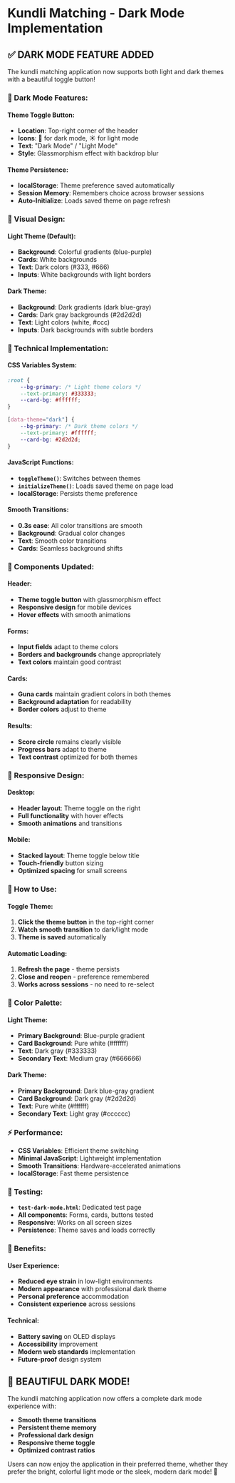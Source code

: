 # Kundli Matching - Dark Mode Implementation

## ✅ **DARK MODE FEATURE ADDED**

The kundli matching application now supports both light and dark themes with a beautiful toggle button!

### **🌙 Dark Mode Features:**

#### **Theme Toggle Button:**

- **Location**: Top-right corner of the header
- **Icons**: 🌙 for dark mode, ☀️ for light mode
- **Text**: "Dark Mode" / "Light Mode"
- **Style**: Glassmorphism effect with backdrop blur

#### **Theme Persistence:**

- **localStorage**: Theme preference saved automatically
- **Session Memory**: Remembers choice across browser sessions
- **Auto-Initialize**: Loads saved theme on page refresh

### **🎨 Visual Design:**

#### **Light Theme (Default):**

- **Background**: Colorful gradients (blue-purple)
- **Cards**: White backgrounds
- **Text**: Dark colors (#333, #666)
- **Inputs**: White backgrounds with light borders

#### **Dark Theme:**

- **Background**: Dark gradients (dark blue-gray)
- **Cards**: Dark gray backgrounds (#2d2d2d)
- **Text**: Light colors (white, #ccc)
- **Inputs**: Dark backgrounds with subtle borders

### **🔧 Technical Implementation:**

#### **CSS Variables System:**

```css
:root {
    --bg-primary: /* Light theme colors */
    --text-primary: #333333;
    --card-bg: #ffffff;
}

[data-theme="dark"] {
    --bg-primary: /* Dark theme colors */
    --text-primary: #ffffff;
    --card-bg: #2d2d2d;
}
```

#### **JavaScript Functions:**

- **`toggleTheme()`**: Switches between themes
- **`initializeTheme()`**: Loads saved theme on page load
- **localStorage**: Persists theme preference

#### **Smooth Transitions:**

- **0.3s ease**: All color transitions are smooth
- **Background**: Gradual color changes
- **Text**: Smooth color transitions
- **Cards**: Seamless background shifts

### **🎯 Components Updated:**

#### **Header:**

- **Theme toggle button** with glassmorphism effect
- **Responsive design** for mobile devices
- **Hover effects** with smooth animations

#### **Forms:**

- **Input fields** adapt to theme colors
- **Borders and backgrounds** change appropriately
- **Text colors** maintain good contrast

#### **Cards:**

- **Guna cards** maintain gradient colors in both themes
- **Background adaptation** for readability
- **Border colors** adjust to theme

#### **Results:**

- **Score circle** remains clearly visible
- **Progress bars** adapt to theme
- **Text contrast** optimized for both themes

### **📱 Responsive Design:**

#### **Desktop:**

- **Header layout**: Theme toggle on the right
- **Full functionality** with hover effects
- **Smooth animations** and transitions

#### **Mobile:**

- **Stacked layout**: Theme toggle below title
- **Touch-friendly** button sizing
- **Optimized spacing** for small screens

### **🧪 How to Use:**

#### **Toggle Theme:**

1. **Click the theme button** in the top-right corner
2. **Watch smooth transition** to dark/light mode
3. **Theme is saved** automatically

#### **Automatic Loading:**

1. **Refresh the page** - theme persists
2. **Close and reopen** - preference remembered
3. **Works across sessions** - no need to re-select

### **🎨 Color Palette:**

#### **Light Theme:**

- **Primary Background**: Blue-purple gradient
- **Card Background**: Pure white (#ffffff)
- **Text**: Dark gray (#333333)
- **Secondary Text**: Medium gray (#666666)

#### **Dark Theme:**

- **Primary Background**: Dark blue-gray gradient
- **Card Background**: Dark gray (#2d2d2d)
- **Text**: Pure white (#ffffff)
- **Secondary Text**: Light gray (#cccccc)

### **⚡ Performance:**

- **CSS Variables**: Efficient theme switching
- **Minimal JavaScript**: Lightweight implementation
- **Smooth Transitions**: Hardware-accelerated animations
- **localStorage**: Fast theme persistence

### **🧪 Testing:**

- **`test-dark-mode.html`**: Dedicated test page
- **All components**: Forms, cards, buttons tested
- **Responsive**: Works on all screen sizes
- **Persistence**: Theme saves and loads correctly

### **🎯 Benefits:**

#### **User Experience:**

- **Reduced eye strain** in low-light environments
- **Modern appearance** with professional dark theme
- **Personal preference** accommodation
- **Consistent experience** across sessions

#### **Technical:**

- **Battery saving** on OLED displays
- **Accessibility** improvement
- **Modern web standards** implementation
- **Future-proof** design system

## 🌙 **BEAUTIFUL DARK MODE!**

The kundli matching application now offers a complete dark mode experience with:

- **Smooth theme transitions**
- **Persistent theme memory**
- **Professional dark design**
- **Responsive theme toggle**
- **Optimized contrast ratios**

Users can now enjoy the application in their preferred theme, whether they prefer the bright, colorful light mode or the sleek, modern dark mode! 🎨
